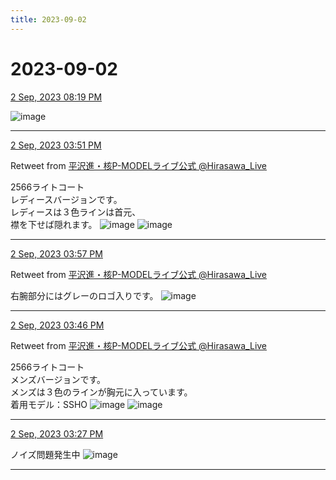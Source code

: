 ```yaml
---
title: 2023-09-02
---
```

# 2023-09-02

[2 Sep, 2023 08:19 PM](https://twitter.com/hirasawa/status/1697932203869782483#m)


![image](images/2023-09-02-1-0.png)

---

[2 Sep, 2023 03:51 PM](https://twitter.com/Hirasawa_Live/status/1697864771310346380#m)

Retweet from [平沢進・核P-MODELライブ公式 @Hirasawa_Live](https://twitter.com/Hirasawa_Live)

2566ライトコート  
レディースバージョンです。  
レディースは３色ラインは首元、  
襟を下せば隠れます。
![image](images/2023-09-02-2-0.png)
![image](images/2023-09-02-2-1.png)

---

[2 Sep, 2023 03:57 PM](https://twitter.com/Hirasawa_Live/status/1697866380052504590#m)

Retweet from [平沢進・核P-MODELライブ公式 @Hirasawa_Live](https://twitter.com/Hirasawa_Live)

右腕部分にはグレーのロゴ入りです。
![image](images/2023-09-02-3-0.png)

---

[2 Sep, 2023 03:46 PM](https://twitter.com/Hirasawa_Live/status/1697863537190932610#m)

Retweet from [平沢進・核P-MODELライブ公式 @Hirasawa_Live](https://twitter.com/Hirasawa_Live)

2566ライトコート  
メンズバージョンです。  
メンズは３色のラインが胸元に入っています。  
着用モデル：SSHO
![image](images/2023-09-02-4-0.png)
![image](images/2023-09-02-4-1.png)

---

[2 Sep, 2023 03:27 PM](https://twitter.com/hirasawa/status/1697858697408737772#m)

ノイズ問題発生中
![image](images/2023-09-02-5-0.png)

---

